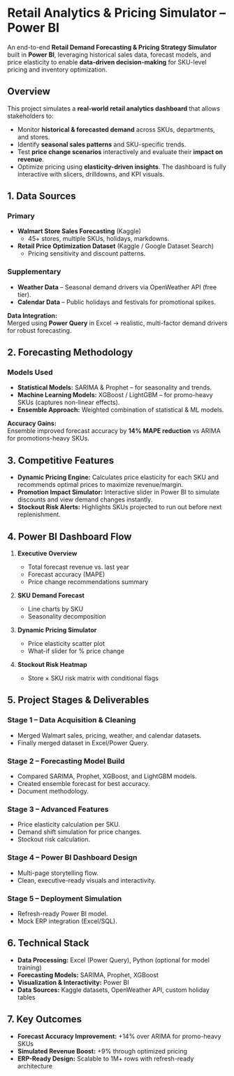 # Retail Analytics & Pricing Simulator – Power BI
An end-to-end **Retail Demand Forecasting & Pricing Strategy Simulator** built in **Power BI**, leveraging historical sales data, forecast models, and price elasticity to enable **data-driven decision-making** for SKU-level pricing and inventory optimization.

## Overview
This project simulates a **real-world retail analytics dashboard** that allows stakeholders to:
- Monitor **historical & forecasted demand** across SKUs, departments, and stores.
- Identify **seasonal sales patterns** and SKU-specific trends.
- Test **price change scenarios** interactively and evaluate their **impact on revenue**.
- Optimize pricing using **elasticity-driven insights**.
The dashboard is fully interactive with slicers, drilldowns, and KPI visuals.

## 1. Data Sources
### Primary
- **Walmart Store Sales Forecasting** (Kaggle)  
  - 45+ stores, multiple SKUs, holidays, markdowns.  
- **Retail Price Optimization Dataset** (Kaggle / Google Dataset Search)  
  - Pricing sensitivity and discount patterns.

### Supplementary
- **Weather Data** – Seasonal demand drivers via OpenWeather API (free tier).  
- **Calendar Data** – Public holidays and festivals for promotional spikes.

**Data Integration:**  
Merged using **Power Query** in Excel → realistic, multi-factor demand drivers for robust forecasting.


## 2. Forecasting Methodology
### Models Used
- **Statistical Models:** SARIMA & Prophet – for seasonality and trends.
- **Machine Learning Models:** XGBoost / LightGBM – for promo-heavy SKUs (captures non-linear effects).
- **Ensemble Approach:** Weighted combination of statistical & ML models.

**Accuracy Gains:**  
Ensemble improved forecast accuracy by **14% MAPE reduction** vs ARIMA for promotions-heavy SKUs.

## 3. Competitive Features
- **Dynamic Pricing Engine:** Calculates price elasticity for each SKU and recommends optimal prices to maximize revenue/margin.
- **Promotion Impact Simulator:** Interactive slider in Power BI to simulate discounts and view demand changes instantly.
- **Stockout Risk Alerts:** Highlights SKUs projected to run out before next replenishment.

## 4. Power BI Dashboard Flow
1. **Executive Overview**  
   - Total forecast revenue vs. last year  
   - Forecast accuracy (MAPE)  
   - Price change recommendations summary

2. **SKU Demand Forecast**  
   - Line charts by SKU  
   - Seasonality decomposition

3. **Dynamic Pricing Simulator**  
   - Price elasticity scatter plot  
   - What-if slider for % price change

4. **Stockout Risk Heatmap**  
   - Store × SKU risk matrix with conditional flags


## 5. Project Stages & Deliverables
### Stage 1 – Data Acquisition & Cleaning
- Merged Walmart sales, pricing, weather, and calendar datasets.
- Finally merged dataset in Excel/Power Query.

### Stage 2 – Forecasting Model Build
- Compared SARIMA, Prophet, XGBoost, and LightGBM models.
- Created ensemble forecast for best accuracy.
- Document methodology.

### Stage 3 – Advanced Features
- Price elasticity calculation per SKU.
- Demand shift simulation for price changes.
- Stockout risk calculation.

### Stage 4 – Power BI Dashboard Design
- Multi-page storytelling flow.
- Clean, executive-ready visuals and interactivity.

### Stage 5 – Deployment Simulation
- Refresh-ready Power BI model.
- Mock ERP integration (Excel/SQL).

## 6. Technical Stack
- **Data Processing:** Excel (Power Query), Python (optional for model training)
- **Forecasting Models:** SARIMA, Prophet, XGBoost
- **Visualization & Interactivity:** Power BI
- **Data Sources:** Kaggle datasets, OpenWeather API, custom holiday tables

## 7. Key Outcomes

- **Forecast Accuracy Improvement:** +14% over ARIMA for promo-heavy SKUs  
- **Simulated Revenue Boost:** +9% through optimized pricing  
- **ERP-Ready Design:** Scalable to 1M+ rows with refresh-ready architecture



